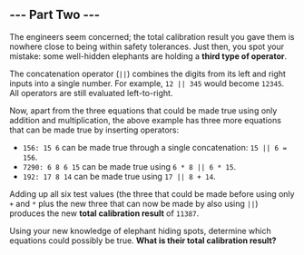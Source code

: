 ## --- Part Two ---

The engineers seem concerned; the total calibration result you gave them is nowhere close to being within safety tolerances. Just then, you spot your mistake: some well-hidden elephants are holding a **third type of operator**.

The concatenation operator (``||``) combines the digits from its left and right inputs into a single number. For example, ``12 || 345`` would become ``12345``. All operators are still evaluated left-to-right.

Now, apart from the three equations that could be made true using only addition and multiplication, the above example has three more equations that can be made true by inserting operators:

* ``156: 15 6`` can be made true through a single concatenation: ``15 || 6 = 156``.
* ``7290: 6 8 6 15`` can be made true using ``6 * 8 || 6 * 15``.
* ``192: 17 8 14`` can be made true using ``17 || 8 + 14``.

Adding up all six test values (the three that could be made before using only ``+`` and ``*`` plus the new three that can now be made by also using ``||``) produces the new **total calibration result** of ``11387``.

Using your new knowledge of elephant hiding spots, determine which equations could possibly be true. **What is their total calibration result?**


